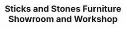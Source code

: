 ---
title: "Sticks and Stones Furniture Showroom and Workshop"
url: /stirling/sticks-and-stones-furniture-showroom-and-workshop/
shop: Möbel
---